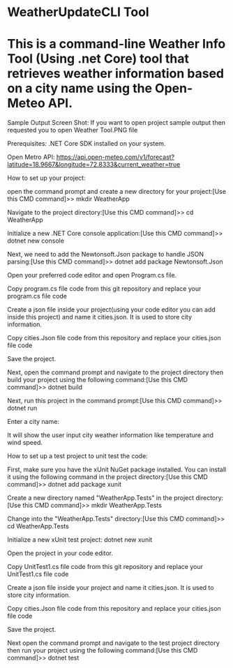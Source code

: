 # WeatherUpdateCLI Tool
# This is a command-line Weather Info Tool (Using .net Core) tool that retrieves weather information based on a city name using the Open-Meteo API.
Sample Output Screen Shot:
If you want to open project sample output then requested you to open Weather Tool.PNG file

Prerequisites:
.NET Core SDK installed on your system.

Open Metro API: https://api.open-meteo.com/v1/forecast?latitude=18.9667&longitude=72.8333&current_weather=true

How to set up your project:

open the command prompt and create a new directory for your project:[Use this CMD command]>>      mkdir WeatherApp 

Navigate to the project directory:[Use this CMD command]>>    cd WeatherApp

Initialize a new .NET Core console application:[Use this CMD command]>>    dotnet new console

Next, we need to add the Newtonsoft.Json package to handle JSON parsing:[Use this CMD command]>>  dotnet add package Newtonsoft.Json

Open your preferred code editor and open Program.cs file.

Copy program.cs file code from this git repository and replace your program.cs file code

Create a json file inside your project(using your code editor you can add inside this project) and name it cities.json. It is used to store city information.

Copy cities.Json file code from this repository and replace your cities.json file code

Save the project.

Next, open the command prompt and navigate to the project directory then build your project using the following command:[Use this CMD command]>> dotnet build

Next, run this project in the command prompt:[Use this CMD command]>> dotnet run

Enter a city name:

It will show the user input city weather information like temperature and wind speed.

How to set up a test project to unit test the code:

First, make sure you have the xUnit NuGet package installed. You can install it using the following command in the project directory:[Use this CMD command]>>   dotnet add package xunit

Create a new directory named "WeatherApp.Tests" in the project directory: [Use this CMD command]>>   mkdir WeatherApp.Tests

Change into the "WeatherApp.Tests" directory:[Use this CMD command]>> cd WeatherApp.Tests

Initialize a new xUnit test project: dotnet new xunit

Open the project in your code editor.

Copy UnitTest1.cs file code from this git repository and replace your UnitTest1.cs file code

Create a json file inside your project and name it cities.json. It is used to store city information.

Copy cities.Json file code from this repository and replace your cities.json file code

Save the project.

Next open the command prompt and navigate to the test project directory then run your project using the following command:[Use this CMD command]>>    dotnet test
